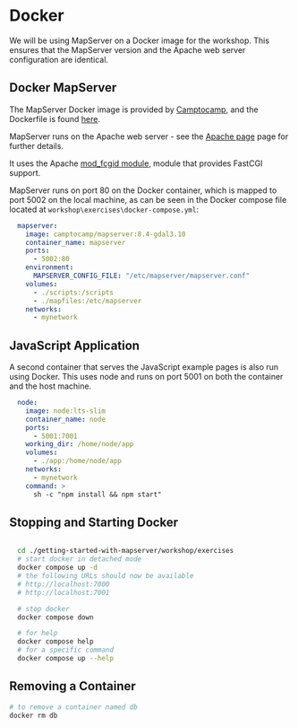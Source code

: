 # Docker

We will be using MapServer on a Docker image for the workshop. This ensures that the MapServer version and the Apache web server configuration are identical.

## Docker MapServer

The MapServer Docker image is provided by [Camptocamp](https://github.com/camptocamp/docker-mapserver), and the Dockerfile is found [here](https://github.com/camptocamp/docker-mapserver/blob/master/Dockerfile). 

MapServer runs on the Apache web server - see the [Apache page](../advanced/apache.md) page for further details. 

It uses the Apache [mod_fcgid module](https://httpd.apache.org/mod_fcgid/), module that provides FastCGI support.

MapServer runs on port 80 on the Docker container, which is mapped to port 5002 on the local machine, as can be seen in the Docker compose file
located at `workshop\exercises\docker-compose.yml`:

```yaml
  mapserver:
    image: camptocamp/mapserver:8.4-gdal3.10
    container_name: mapserver
    ports:
      - 5002:80
    environment:
      MAPSERVER_CONFIG_FILE: "/etc/mapserver/mapserver.conf"
    volumes:
      - ./scripts:/scripts
      - ./mapfiles:/etc/mapserver
    networks:
      - mynetwork
```

## JavaScript Application

A second container that serves the JavaScript example pages is also run using Docker. This uses node and runs on port 5001 on both the container and the host machine.

```yaml
  node:
    image: node:lts-slim
    container_name: node
    ports:
      - 5001:7001
    working_dir: /home/node/app
    volumes:
      - ./app:/home/node/app
    networks:
      - mynetwork
    command: >
      sh -c "npm install && npm start"
```

## Stopping and Starting Docker

```bash

  cd ./getting-started-with-mapserver/workshop/exercises
  # start docker in detached mode
  docker compose up -d
  # the following URLs should now be available
  # http://localhost:7000
  # http://localhost:7001

  # stop docker
  docker compose down

  # for help
  docker compose help
  # for a specific command
  docker compose up --help
```


## Removing a Container

```bash
# to remove a container named db
docker rm db
```
